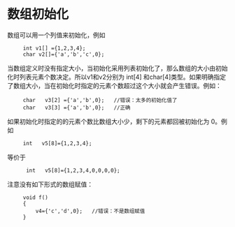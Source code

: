 # 数组初始化 

数组可以用一个列值来初始化，例如

         int v1[] ={1,2,3,4};
         char v2[]={'a','b','c',0};

当数组定义时没有指定大小，当初始化采用列表初始化了，那么数组的大小由初始化时列表元素个数决定。所以v1和v2分别为 int[4] 和char[4]类型。如果明确指定了数组大小，当在初始化时指定的元素个数超过这个大小就会产生错误。例如：

         char   v3[2] ={'a','b',0};   //错误：太多的初始化值了
         char   v3[3] ={'a','b',0};   //正确

如果初始化时指定的的元素个数比数组大小少，剩下的元素都回被初始化为   0。例如

         int   v5[8]={1,2,3,4};

等价于

          int   v5[8]={1,2,3,4,0,0,0,0};

注意没有如下形式的数组赋值：

         void f()
         {
             v4={'c','d',0};   //错误：不是数组赋值
         }

